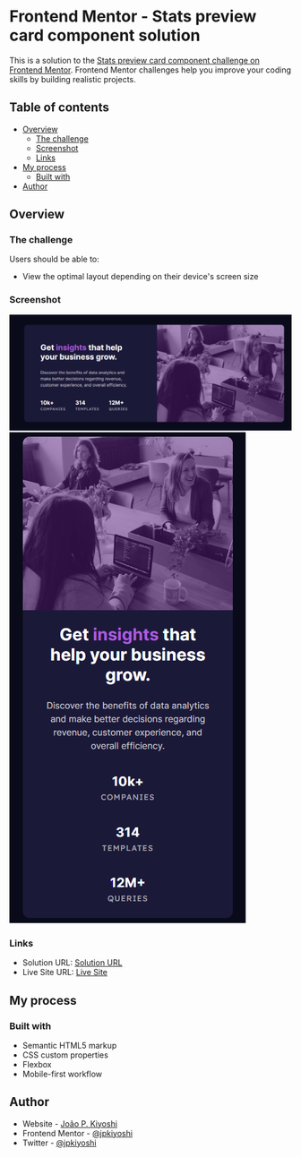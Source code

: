 # Frontend Mentor - Stats preview card component solution

This is a solution to the [Stats preview card component challenge on Frontend Mentor](https://www.frontendmentor.io/challenges/stats-preview-card-component-8JqbgoU62). Frontend Mentor challenges help you improve your coding skills by building realistic projects.

## Table of contents

-   [Overview](#overview)
    -   [The challenge](#the-challenge)
    -   [Screenshot](#screenshot)
    -   [Links](#links)
-   [My process](#my-process)
    -   [Built with](#built-with)
-   [Author](#author)

## Overview

### The challenge

Users should be able to:

-   View the optimal layout depending on their device's screen size

### Screenshot

![](./screenshot-desktop.png)
![](./screenshot-mobile.png)

### Links

-   Solution URL: [Solution URL](https://www.frontendmentor.io/challenges/stats-preview-card-component-8JqbgoU62/hub)
-   Live Site URL: [Live Site](https://jp-stats-preview-card-component.netlify.app/)

## My process

### Built with

-   Semantic HTML5 markup
-   CSS custom properties
-   Flexbox
-   Mobile-first workflow

## Author

-   Website - [João P. Kiyoshi](https://joaopkiyoshi.netlify.app/)
-   Frontend Mentor - [@jpkiyoshi](https://www.frontendmentor.io/profile/jpkiyoshi)
-   Twitter - [@jpkiyoshi](https://twitter.com/jpkiyoshi)
